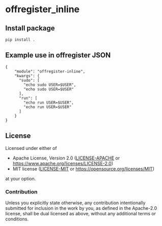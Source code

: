 offregister_inline
===============

## Install package

    pip install .

## Example use in offregister JSON

    {
        "module": "offregister-inline",
        "kwargs": {
          "sudo": [
            "echo sudo USER=$USER",
            "echo sudo USER=$USER"
          ],
          "run": [
            "echo run USER=$USER",
            "echo run USER=$USER"
          ]
        }
    }
## License

Licensed under either of

- Apache License, Version 2.0 ([LICENSE-APACHE](LICENSE-APACHE) or <https://www.apache.org/licenses/LICENSE-2.0>)
- MIT license ([LICENSE-MIT](LICENSE-MIT) or <https://opensource.org/licenses/MIT>)

at your option.

### Contribution

Unless you explicitly state otherwise, any contribution intentionally submitted
for inclusion in the work by you, as defined in the Apache-2.0 license, shall be
dual licensed as above, without any additional terms or conditions.